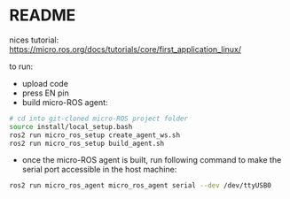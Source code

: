 # README

nices tutorial:
https://micro.ros.org/docs/tutorials/core/first_application_linux/

to run:

- upload code
- press EN pin
- build micro-ROS agent:
```bash
# cd into git-cloned micro-ROS project folder
source install/local_setup.bash
ros2 run micro_ros_setup create_agent_ws.sh
ros2 run micro_ros_setup build_agent.sh
```
- once the micro-ROS agent is built, run following command to make the serial port accessible in the host machine:
```bash
ros2 run micro_ros_agent micro_ros_agent serial --dev /dev/ttyUSB0
```